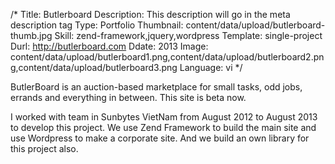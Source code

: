 /*
Title: Butlerboard
Description: This description will go in the meta description tag
Type: Portfolio
Thumbnail: content/data/upload/butlerboard-thumb.jpg
Skill: zend-framework,jquery,wordpress
Template: single-project
Durl: http://butlerboard.com
Ddate: 2013
Image: content/data/upload/butlerboard1.png,content/data/upload/butlerboard2.png,content/data/upload/butlerboard3.png
Language: vi
*/

ButlerBoard is an auction-based marketplace for small tasks, odd jobs, errands and everything in between. This site is beta now.

I worked with team in Sunbytes VietNam from August 2012 to August 2013 to develop this project. We use Zend Framework to build the main site and use Wordpress to make a corporate site. And we build an own library for this project also.
